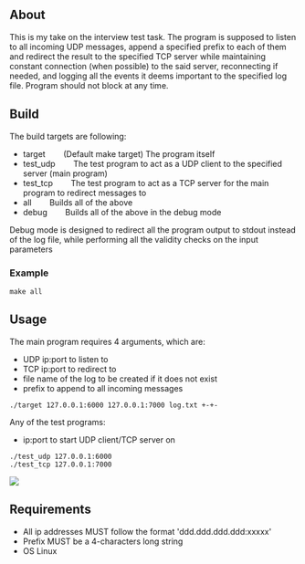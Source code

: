 ## About
This is my take on the interview test task.
The program is supposed to listen to all incoming UDP messages, append a specified prefix to each of them and redirect the result to the specified TCP server while maintaining constant connection (when possible) to the said server, reconnecting if needed, and logging all the events it deems important to the specified log file. Program should not block at any time.

## Build
The build targets are following:
- target&nbsp;&nbsp;&nbsp;&nbsp;&nbsp;&nbsp;&nbsp;&nbsp;(Default make target) The program itself
- test_udp&nbsp;&nbsp;&nbsp;&nbsp;&nbsp;&nbsp;&nbsp;&nbsp;The test program to act as a UDP client to the specified server (main program)
- test_tcp&nbsp;&nbsp;&nbsp;&nbsp;&nbsp;&nbsp;&nbsp;&nbsp;The test program to act as a TCP server for the main program to redirect messages to
- all&nbsp;&nbsp;&nbsp;&nbsp;&nbsp;&nbsp;&nbsp;&nbsp;Builds all of the above  
- debug&nbsp;&nbsp;&nbsp;&nbsp;&nbsp;&nbsp;&nbsp;&nbsp;Builds all of the above in the debug mode

Debug mode is designed to redirect all the program output to stdout instead of the log file, while performing all the validity checks on the input parameters

### Example
``` shell
make all
```

## Usage
The main program requires 4 arguments, which are:
- UDP ip:port to listen to
- TCP ip:port to redirect to
- file name of the log to be created if it does not exist
- prefix to append to all incoming messages
``` shell
./target 127.0.0.1:6000 127.0.0.1:7000 log.txt +-+-
```
Any of the test programs:
- ip:port to start UDP client/TCP server on
``` shell
./test_udp 127.0.0.1:6000
./test_tcp 127.0.0.1:7000
```

![](https://github.com/Katczinski/test_task/blob/busy_wait/example.gif)

## Requirements
- All ip addresses MUST follow the format 'ddd.ddd.ddd.ddd:xxxxx'
- Prefix MUST be a 4-characters long string
- OS Linux
